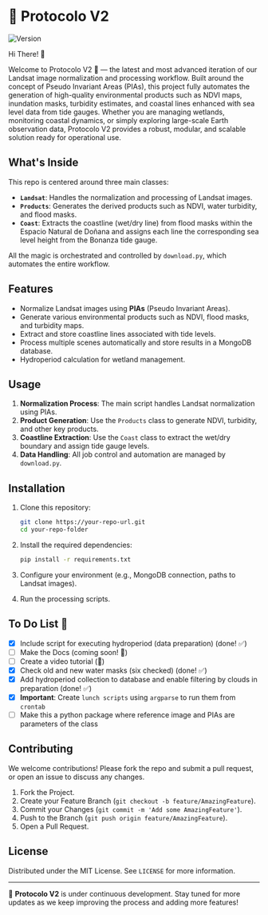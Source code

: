 # 🤖 Protocolo V2

![Version](https://img.shields.io/badge/version-2.2.3-blue.svg)

Hi There! 👋

Welcome to Protocolo V2 🤖 — the latest and most advanced iteration of our Landsat image normalization and processing workflow. Built around the concept of Pseudo Invariant Areas (PIAs), this project fully automates the generation of high-quality environmental products such as NDVI maps, inundation masks, turbidity estimates, and coastal lines enhanced with sea level data from tide gauges.
Whether you are managing wetlands, monitoring coastal dynamics, or simply exploring large-scale Earth observation data, Protocolo V2 provides a robust, modular, and scalable solution ready for operational use.

## What's Inside

This repo is centered around three main classes:

- **`Landsat`**: Handles the normalization and processing of Landsat images.
- **`Products`**: Generates the derived products such as NDVI, water turbidity, and flood masks.
- **`Coast`**: Extracts the coastline (wet/dry line) from flood masks within the Espacio Natural de Doñana and assigns each line the corresponding sea level height from the Bonanza tide gauge.

All the magic is orchestrated and controlled by `download.py`, which automates the entire workflow.

## Features

- Normalize Landsat images using **PIAs** (Pseudo Invariant Areas).
- Generate various environmental products such as NDVI, flood masks, and turbidity maps.
- Extract and store coastline lines associated with tide levels.
- Process multiple scenes automatically and store results in a MongoDB database.
- Hydroperiod calculation for wetland management.

## Usage

1. **Normalization Process**: The main script handles Landsat normalization using PIAs.
2. **Product Generation**: Use the `Products` class to generate NDVI, turbidity, and other key products.
3. **Coastline Extraction**: Use the `Coast` class to extract the wet/dry boundary and assign tide gauge levels.
4. **Data Handling**: All job control and automation are managed by `download.py`.

## Installation

1. Clone this repository:

    ```bash
    git clone https://your-repo-url.git
    cd your-repo-folder
    ```

2. Install the required dependencies:

    ```bash
    pip install -r requirements.txt
    ```

3. Configure your environment (e.g., MongoDB connection, paths to Landsat images).

4. Run the processing scripts.

## To Do List 📝

- [x] Include script for executing hydroperiod (data preparation) (done! ✅)
- [ ] Make the Docs (coming soon! 📖)
- [ ] Create a video tutorial (🎥)
- [x] Check old and new water masks (six checked) (done! ✅)
- [x] Add hydroperiod collection to database and enable filtering by clouds in preparation (done! ✅)
- [x] **Important**: Create `lunch scripts` using `argparse` to run them from `crontab`
- [ ] Make this a python package where reference image and PIAs are parameters of the class

## Contributing

We welcome contributions! Please fork the repo and submit a pull request, or open an issue to discuss any changes.

1. Fork the Project.
2. Create your Feature Branch (`git checkout -b feature/AmazingFeature`).
3. Commit your Changes (`git commit -m 'Add some AmazingFeature'`).
4. Push to the Branch (`git push origin feature/AmazingFeature`).
5. Open a Pull Request.

## License

Distributed under the MIT License. See `LICENSE` for more information.

---

🚀 **Protocolo V2** is under continuous development. Stay tuned for more updates as we keep improving the process and adding more features!
